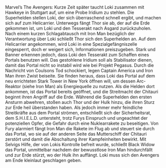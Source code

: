 Marvel’s The Avengers: Kurze Zeit später taucht Loki zusammen mit Hawkeye in Stuttgart auf, um eine Probe Iridium zu stehlen. Die Superhelden stellen Loki, der sich überraschend schnell ergibt, und machen sich auf zum Helicarrier. Unterwegs fängt Thor sie ab, der auf die Erde gekommen ist, um Loki und den Tesserakt nach Asgard zurückzuholen. Nach einem kurzen Schlagabtausch mit Iron Man bezüglich der Verantwortung über Loki schließt Thor sich den Superhelden an. Auf dem Helicarrier angekommen, wird Loki in eine Spezialgefängniszelle eingesperrt, doch er weigert sich, Informationen preiszugeben. Stark und Banner erkennen jedoch, dass Loki den Tesserakt zum Schaffen eines Portals benutzen will. Das gestohlene Iridium soll als Stabilisator dienen, damit das Portal nicht so instabil wird wie bei Projekt Pegasus. Durch die Nachricht von Coulsons Tod schockiert, legen Captain America und Iron Man ihren Zwist beiseite. Sie finden heraus, dass Loki das Portal auf dem neu errichteten Stark Tower in New York öffnen will, um dessen Arc-Reaktor (siehe Iron Man) als Energiequelle zu nutzen. Als die Helden dort ankommen, ist das Portal bereits geöffnet, und die Streitmacht der Chitauri beginnt ihren Angriff auf die Erde. Während die Superhelden den ersten Ansturm abwehren, stoßen auch Thor und der Hulk hinzu, die ihren Sturz zur Erde heil überstanden haben. Als jedoch immer mehr feindliche Streitkräfte aus dem Portal strömen, entschließt sich der Sicherheitsrat, dem S.H.I.E.L.D. untersteht, trotz Furys Einspruch und ungeachtet der potenziellen Opfer, die Gefahr durch eine Nuklearrakete zu beseitigen. Von Fury alarmiert fängt Iron Man die Rakete im Flug ab und steuert sie durch das Portal, wo sie auf der anderen Seite das Mutterschiff der Chitauri zerstört und damit die Abschaltung ihrer Kampfeinheiten bewirkt. Mit Selvigs Hilfe, der von Lokis Kontrolle befreit wurde, schließt Black Widow das Portal, unmittelbar nachdem der bewusstlose Iron Man hindurchfällt und zur Erde stürzt, wo der Hulk ihn auffängt. Loki muss sich den Avengers am Ende kleinlaut geschlagen geben.
